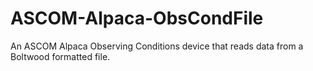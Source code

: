 # ASCOM-Alpaca-ObsCondFile
An ASCOM Alpaca Observing Conditions device that reads data from a Boltwood formatted file.
